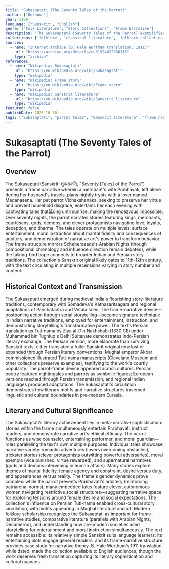 ```yaml
---
title: "Sukasaptati (The Seventy Tales of the Parrot)"
author: ["Unknown"]
year: 1100
language: ["Sanskrit", "English"]
genre: ["Folk Literature", "Story Collections", "Frame Narrative"]
description: "The Sukasaptati (Seventy Tales of the Parrot) exemplifies the frame-narrative tradition in Sanskrit story literature, featuring a clever parrot who entertains and instructs his mistress Prabhavati through nightly tales that simultaneously delay her adultery and impart moral wisdom. Composed around 11th-12th century CE, this collection employs the familiar Indian narrative device of stories-within-stories: each night when Prabhavati prepares to visit her lover during her merchant husband's absence, the parrot Vichakshanaka (Wise One) narrates a captivating tale that延ongs until dawn, preventing her transgression. The seventy stories range from romantic adventures to moral exempla, demonstrating wit, fidelity, consequences of desire, and dharmic conduct. The text influenced Persian literature through  14th-century translation as Tuti-nama (Book of the Parrot), which reached Mughal courts and inspired illustrated manuscripts. B. Hale Wortham's English translation introduced this entertaining collection to Western readers, revealing its narrative sophistication and moral complexity."
collections: ['folklore', 'classical-literature', 'folklore-collection', 'medieval-india', 'oral-literature']
sources:
  - name: "Internet Archive (B. Hale Wortham translation, 1911)"
    url: "https://archive.org/details/cu31924022986115"
    type: "archive"
references:
  - name: "Wikipedia: Sukasaptati"
    url: "https://en.wikipedia.org/wiki/Sukasaptati"
    type: "wikipedia"
  - name: "Wikipedia: Frame story"
    url: "https://en.wikipedia.org/wiki/Frame_story"
    type: "wikipedia"
  - name: "Wikipedia: Sanskrit literature"
    url: "https://en.wikipedia.org/wiki/Sanskrit_literature"
    type: "wikipedia"
featured: false
publishDate: 2025-10-30
tags: ["Sukasaptati", "parrot tales", "Sanskrit literature", "frame narrative", "medieval India", "folk tales", "Tuti-nama", "story collection", "public domain"]
---
```


# Sukasaptati (The Seventy Tales of the Parrot)

## Overview

The Sukasaptati (Sanskrit: शुकसप्तति, "Seventy [Tales] of the Parrot") presents a frame narrative wherein a merchant's wife Prabhavati, left alone during her husband's travels, plans nightly trysts with a lover named Madanasena. Her pet parrot Vichakshanaka, seeking to preserve her virtue and prevent household disgrace, entertains her each evening with captivating tales that延ong until sunrise, making the rendezvous impossible. Over seventy nights, the parrot narrates stories featuring kings, merchants, courtesans, gods, demons, and clever protagonists navigating love, loyalty, deception, and dharma. The tales operate on multiple levels: surface entertainment, moral instruction about marital fidelity and consequences of adultery, and demonstration of narrative art's power to transform behavior. The frame structure mirrors Scheherazade's Arabian Nights (though compositional chronology and influence direction remain debated), while the talking-bird trope connects to broader Indian and Persian story traditions. The collection's Sanskrit original likely dates to 11th-12th century, with the text circulating in multiple recensions varying in story number and content.

## Historical Context and Transmission

The Sukasaptati emerged during medieval India's flourishing story-literature traditions, contemporary with Somadeva's Kathasaritsagara and regional adaptations of Panchatantra and Vetala tales. The frame-narrative device—postponing action through serial storytelling—became signature technique in Indian narrative traditions, employed for entertainment, instruction, and demonstrating storytelling's transformative power. The text's Persian translation as Tuti-nama by Ziya al-Din Nakhshabi (1330 CE) under Muhammad bin Tughluq's Delhi Sultanate demonstrates Indo-Persian literary exchange. The Persian version, more elaborate than surviving Sanskrit texts, either translated a fuller Sanskrit original now lost or expanded through Persian literary conventions. Mughal emperor Akbar commissioned illustrated Tuti-nama manuscripts (Cleveland Museum and other collections preserve examples), testifying to the work's courtly popularity. The parrot-frame device appeared across cultures: Persian poetry featured nightingales and parrots as symbolic figures; European versions reached through Persian transmission; and regional Indian languages produced adaptations. The Sukasaptati's circulation demonstrates how literary motifs and narrative structures traversed linguistic and cultural boundaries in pre-modern Eurasia.

## Literary and Cultural Significance

The Sukasaptati's literary achievement lies in meta-narrative sophistication: stories within the frame simultaneously entertain Prabhavati, instruct readers, and demonstrate narrative art's ethical efficacy. The parrot functions as wise counselor, entertaining performer, and moral guardian—roles paralleling the text's own multiple purposes. Individual tales showcase narrative variety: romantic adventures (lovers overcoming obstacles), trickster stories (clever protagonists outwitting powerful adversaries), moral exempla (vice punished, virtue rewarded), and supernatural narratives (gods and demons intervening in human affairs). Many stories explore themes of marital fidelity, female agency and constraint, desire versus duty, and appearances versus reality. The frame's gender dynamics prove complex: while the parrot prevents Prabhavati's adultery (reinforcing patriarchal norms), many embedded tales feature clever, autonomous women navigating restrictive social structures—suggesting narrative space for exploring tensions around female desire and social expectations. The collection's influence on Persian Tuti-nama enabled cross-cultural story circulation, with motifs appearing in Mughal literature and art. Modern folklore scholarship recognizes the Sukasaptati as important for frame-narrative studies, comparative literature (parallels with Arabian Nights, Decameron), and understanding how pre-modern societies used storytelling for entertainment and moral instruction simultaneously. The text remains accessible: its relatively simple Sanskrit suits language learners; its entertaining plots engage general readers; and its frame-narrative structure provides case study for narrative theory. B. Hale Wortham's 1911 translation, while dated, made the collection available to English audiences, though the work deserves fresh translation capturing its literary sophistication and cultural nuances.
